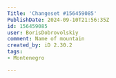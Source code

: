 ```yaml
---
Title: 'Changeset #156459085'
PublishDate: 2024-09-10T21:56:35Z
id: 156459085
user: BorisDobrovolskiy
comment: Name of mountain
created_by: iD 2.30.2
tags:
- Montenegro

---
```

